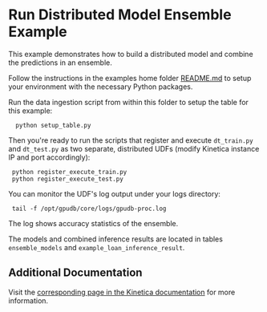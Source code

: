 # Run Distributed Model Ensemble Example #
This example demonstrates how to build a distributed model and combine the predictions in an ensemble.

Follow the instructions in the examples home folder [README.md](../README.md) to setup your environment with the
necessary Python packages.

Run the data ingestion script from within this folder to setup the table for this example:
```
  python setup_table.py
```

Then you're ready to run the scripts that register and execute `dt_train.py` and `dt_test.py` as two separate, distributed
UDFs (modify Kinetica instance IP and port accordingly):

```
 python register_execute_train.py
 python register_execute_test.py
```
You can monitor the UDF's log output under your logs directory:
```
 tail -f /opt/gpudb/core/logs/gpudb-proc.log
```
The log shows accuracy statistics of the ensemble.

The models and combined inference results are located in tables `ensemble_models` and `example_loan_inference_result`.

## Additional Documentation ##
Visit the [corresponding page in the Kinetica documentation](https://kinetica.com/docs/udf/python/examples/github_examples/dist_model/dist_model.html) for more information.
